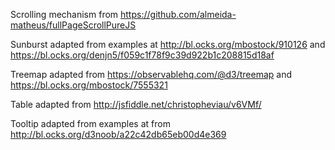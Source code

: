 Scrolling mechanism from https://github.com/almeida-matheus/fullPageScrollPureJS

Sunburst adapted from examples at http://bl.ocks.org/mbostock/910126 and https://bl.ocks.org/denjn5/f059c1f78f9c39d922b1c208815d18af

Treemap adapted from https://observablehq.com/@d3/treemap and https://bl.ocks.org/mbostock/7555321

Table adapted from http://jsfiddle.net/christopheviau/v6VMf/

Tooltip adapted from examples at from http://bl.ocks.org/d3noob/a22c42db65eb00d4e369
